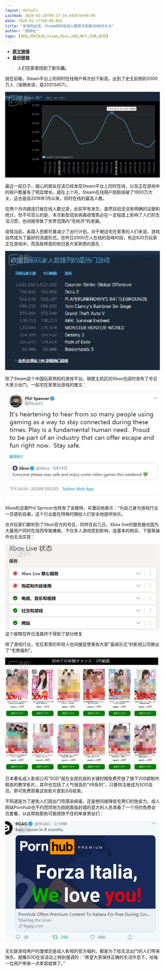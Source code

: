 ```yaml
---
layout: default
Lastmod: 2020-03-28T09:17:19.445078+00:00
date: 2020-03-17T00:00:00Z
title: "全球同此宅，Steam同时在线人数首次突破2000万大关"
author: "游研社"
tags: [游戏,同时在线,Steam,Xbox,SOD,用户,玩家,影视]
---
```


* [**原文链接**](https://www.yystv.cn/p/6322)
* [**备份链接**](http://archive.ph/3E8tL)


> **人们在家里找到了新乐趣。**

就在前晚，Steam平台上的同时在线用户再次创下新高，达到了史无前例的2000万人（准确来讲，是20313457）。

![](/images/post/33c05dc1301ca8534bfbddcab8416cce.png_mw680water)

最近一段日子，细心的朋友应该已经发现Steam平台上同时在线，以及正在游戏中的用户数量有了明显增长。就在上个月，Steam在线用户刚刚突破了1900万大关，这也是自2018年1月以来，同时在线的最高人数。

在两个月内接连打破在线人数记录，此前罕有发生，虽然目前还没有明确的证据和统计，但不可否认的是，本次新型冠状病毒疫情势必在一定程度上影响了人们的生活习惯，也间接导致了世界范围内“宅经济”的发展。

疫情当前，各国人民都尽量减少了出行计划，对于被迫宅在家里的人们来说，游戏自然成为了最好的消遣形式。在昨日2000万人在线的高峰时段，有近620万玩家正在游戏中，而高居榜首的依旧是大家熟悉的面孔：

![](/images/post/b3638e11ba6bc997dedb2be86ce68343.png_mw680water)

除了Steam这个中国玩家熟知的游戏平台。隔壁主机区的Xbox也适时发布了号召大家少出门，一起宅在家里玩游戏的推文：

![](/images/post/7ff54d1713c6a8de150257ca8c523229.png_mw680water)

Xbox的总裁Phil Sprncer也转发了该推特，并激动地表示：“为自己身为游戏行业一员感到自豪，这个行业能在特殊时期给人们安全地提供快乐。

也许玩家们都听到了Xbox官方的号召，同样在前几日，Xbox live的服务器也因为大量用户同时在线而导致瘫痪，不仅多人游戏受到影响，连基本的购买、下载等操作也无法实现：

![这个故障在今日凌晨终于得到了部分修复](/images/post/bfccff26830c9986d85e55a74d0ea71d.png_mw680water)这个故障在昨日凌晨终于得到了部分修复

除了游戏行业，宅在家里的年轻人也间接促使某些大家“喜闻乐见”的影视公司推出了“宅男福利”。

![](/images/post/db0ac4a8a2af11edc99ab13cc17857d7.png_mw680water)

日本著名成人影视公司“SOD”就在全民抗疫的关键时期免费开放了旗下200部制作精良的教学影片，其中也包括了人气很高的“VR系列”，只要你注册成为SOD会员，即可免费观看这些影片直到3月结束。

不知道是为了避免人们因出门而感染病毒，还是想间接降低宅男们的免疫力。成人网站Pornhub也不约而同地为刚刚面临封城的意大利人民准备了一个月的免费会员套餐，以此帮助那些可能按捺不住的单身男女们：

![](/images/post/9250069c6ac201c25cf3f06c9be8883e.png_mw680water)

无论是游戏用户的激增还是成人影视的官方福利，都是为了给无法出门的人们带来快乐，就像SOD在该活动上特别强调的：“希望大家保持正确的生活作息下，给每一位用户带来一点笑容就够了。”

